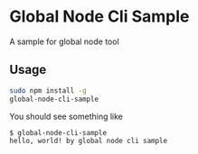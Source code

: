 # Global Node Cli Sample

A sample for global node tool

## Usage

```bash
sudo npm install -g
global-node-cli-sample
```

You should see something like

```bash
$ global-node-cli-sample
hello, world! by global node cli sample
```
